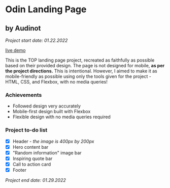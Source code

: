 # Odin Landing Page
## by Audinot

*Project start date: 01.22.2022*

[live demo](https://audinot.github.io/landing-page)

This is the TOP landing page project, recreated as faithfully as possible
based on their provided design. The page is not designed for mobile, **as per the project directions.** This is intentional. However, I aimed to make it as mobile-friendly as possible using only the tools given for the project - HTML, CSS, and Flexbox, with no media queries!

### Achievements

* Followed design very accurately
* Mobile-first design built with Flexbox
* Flexible design with no media queries required

### Project to-do list

- [X] Header - *the image is 400px by 200px*
- [X] Hero content bar
- [X] "Random information" image bar
- [X] Inspiring quote bar
- [X] Call to action card
- [X] Footer

*Project end date: 01.29.2022*
